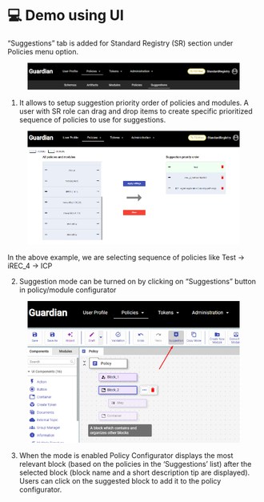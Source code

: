 # 💻 Demo using UI

“Suggestions” tab is added for Standard Registry (SR) section under Policies menu option.&#x20;

<figure><img src="../../../../.gitbook/assets/image (45).png" alt=""><figcaption></figcaption></figure>

1. It allows to setup suggestion priority order of policies and modules. A user with SR role can drag and drop items to create specific prioritized sequence of policies to use for suggestions.

<figure><img src="../../../../.gitbook/assets/image (48).png" alt=""><figcaption></figcaption></figure>

In the above example, we are selecting sequence of policies like Test -> iREC\_4 -> ICP

2. Suggestion mode can be turned on by clicking on “Suggestions” button in policy/module configurator

<figure><img src="../../../../.gitbook/assets/image (39).png" alt=""><figcaption></figcaption></figure>

3. When the mode is enabled Policy Configurator displays the most relevant block (based on the policies in the ‘Suggestions’ list) after the selected block (block name and a short description tip are displayed). Users can click on the suggested block to add it to the policy configurator.
